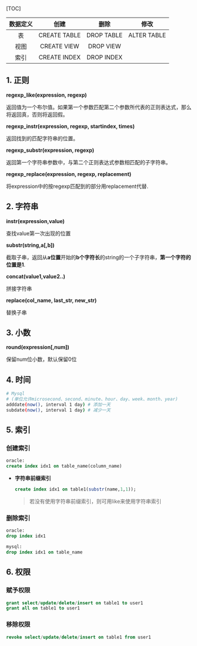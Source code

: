[TOC]



| 数据定义 |     创建     |    删除    |    修改     |
| :------: | :----------: | :--------: | :---------: |
|    表    | CREATE TABLE | DROP TABLE | ALTER TABLE |
|   视图   | CREATE VIEW  | DROP VIEW  |             |
|   索引   | CREATE INDEX | DROP INDEX |             |



## 1. 正则

**regexp_like(expression, regexp)**

返回值为一个布尔值。如果第一个参数匹配第二个参数所代表的正则表达式，那么将返回真，否则将返回假。

**regexp_instr(expression, regexp, startindex, times)**

返回找到的匹配字符串的位置。

**regexp_substr(expression, regexp)**

返回第一个字符串参数中，与第二个正则表达式参数相匹配的子字符串。

**regexp_replace(expression, regexp, replacement)**

将expression中的按regexp匹配到的部分用replacement代替.

## 2. 字符串

**instr(expression,value)**

查找value第一次出现的位置

**substr(string,a[,b])**

截取子串，返回从**a位置**开始的**b个字符长**的string的一个子字符串，**第一个字符的位置是1**. 

**concat(value1,value2..)**

拼接字符串

**replace(col_name, last_str, new_str)**

替换子串

## 3. 小数

**round(expression[,num])**

保留num位小数，默认保留0位

## 4. 时间

```bash
# Mysql
# (单位允许microsecond、second、minute、hour、day、week、month、year)
adddate(now(), interval 1 day) # 添加一天
subdate(now(), interval 1 day) # 减少一天


```



## 5. 索引

### 创建索引

```sql
oracle:
create index idx1 on table_name(column_name)
```

- **字符串前缀索引**

  ```sql
  create index idx1 on table1(substr(name,1,1));
  ```

  > 若没有使用字符串前缀索引，则可用like来使用字符串索引



### 删除索引

```sql
oracle:
drop index idx1

mysql:
drop index idx1 on table_name
```



## 6. 权限

### 赋予权限

```sql
grant select/update/delete/insert on table1 to user1
grant all on table1 to user1
```

### 移除权限

```sql
revoke select/update/delete/insert on table1 from user1
```

































